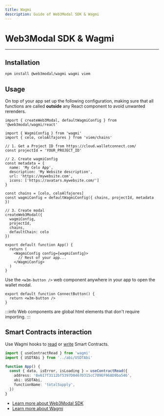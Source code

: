 ```yaml
---
title: Wagmi
description: Guide of Web3Modal SDK & Wagmi
---
```


# Web3Modal SDK & Wagmi

---

## Installation

```bash npm2yarn
npm install @web3modal/wagmi wagmi viem
```

## Usage

On top of your app set up the following configuration, making sure that all functions are called **outside** any React component to avoid unwanted rerenders.

```tsx
import { createWeb3Modal, defaultWagmiConfig } from '@web3modal/wagmi/react'

import { WagmiConfig } from 'wagmi'
import { celo, celoAlfajores } from 'viem/chains'

// 1. Get a Project ID from https://cloud.walletconnect.com/ 
const projectId = 'YOUR_PROJECT_ID'

// 2. Create wagmiConfig
const metadata = {
  name: 'My Celo App',
  description: 'My Website description',
  url: 'https://mywebsite.com',
  icons: ['https://avatars.mywebsite.com/']
}

const chains = [celo, celoAlfajores]
const wagmiConfig = defaultWagmiConfig({ chains, projectId, metadata })

// 3. Create modal
createWeb3Modal({
  wagmiConfig,
  projectId,
  chains,
  defaultChain: celo
})

export default function App() {
  return (
    <WagmiConfig config={wagmiConfig}>
      // Rest of your app...
    </WagmiConfig>
  )
}
```

Use the `<w3m-button />` web component anywhere in your app to open the wallet modal.

```tsx
export default function ConnectButton() {
  return <w3m-button />
}
```

:::info
Web components are global html elements that don't require importing.
:::

## Smart Contracts interaction

Use Wagmi hooks to [read](https://wagmi.sh/react/hooks/useContractRead) or [write](https://wagmi.sh/react/hooks/useContractWrite) Smart Contracts. 
```ts
import { useContractRead } from 'wagmi'
import { USDTAbi } from '../abi/USDTAbi'

function App() {
  const { data, isError, isLoading } = useContractRead({
    address: '0x617f3112bf5397D0467D315cC709EF968D9ba546',
    abi: USDTAbi,
    functionName: 'totalSupply',
  })
}
```

- [Learn more about Web3Modal SDK](https://docs.walletconnect.com/web3modal/about)
- [Learn more about Wagmi](https://wagmi.sh/)